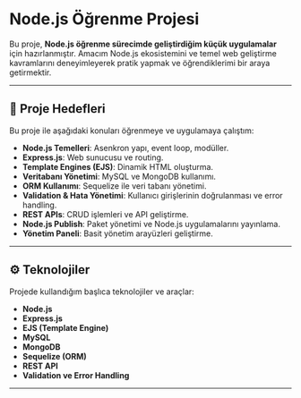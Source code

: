 # Node.js Öğrenme Projesi

Bu proje, **Node.js öğrenme sürecimde geliştirdiğim küçük uygulamalar** için hazırlanmıştır. Amacım Node.js ekosistemini ve temel web geliştirme kavramlarını deneyimleyerek pratik yapmak ve öğrendiklerimi bir araya getirmektir.

---

## 🚀 Proje Hedefleri

Bu proje ile aşağıdaki konuları öğrenmeye ve uygulamaya çalıştım:

- **Node.js Temelleri**: Asenkron yapı, event loop, modüller.  
- **Express.js**: Web sunucusu ve routing.  
- **Template Engines (EJS)**: Dinamik HTML oluşturma.  
- **Veritabanı Yönetimi**: MySQL ve MongoDB kullanımı.  
- **ORM Kullanımı**: Sequelize ile veri tabanı yönetimi.  
- **Validation & Hata Yönetimi**: Kullanıcı girişlerinin doğrulanması ve error handling.  
- **REST APIs**: CRUD işlemleri ve API geliştirme.  
- **Node.js Publish**: Paket yönetimi ve Node.js uygulamalarını yayınlama.  
- **Yönetim Paneli**: Basit yönetim arayüzleri geliştirme.

---

## ⚙️ Teknolojiler

Projede kullandığım başlıca teknolojiler ve araçlar:

- **Node.js**  
- **Express.js**  
- **EJS (Template Engine)**  
- **MySQL**  
- **MongoDB**  
- **Sequelize (ORM)**  
- **REST API**  
- **Validation ve Error Handling**  

---